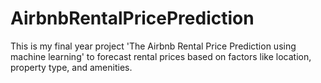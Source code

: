 # AirbnbRentalPricePrediction
This is my final year project 'The Airbnb Rental Price Prediction using machine learning' to forecast rental prices based on factors like location, property type, and amenities.
